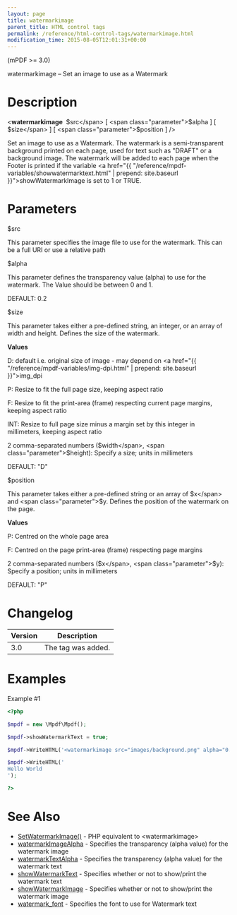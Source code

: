 ```yaml
---
layout: page
title: watermarkimage
parent_title: HTML control tags
permalink: /reference/html-control-tags/watermarkimage.html
modification_time: 2015-08-05T12:01:31+00:00
---
```


(mPDF >= 3.0)

watermarkimage – Set an image to use as a Watermark

# Description

&lt;**watermarkimage**  <span class="parameter">$src</span> [ <span class="parameter">$alpha</span> ] [ <span class="parameter">$size</span> ] [ <span class="parameter">$position</span> ] /&gt;

Set an image to use as a Watermark. The watermark is a semi-transparent background printed on each page, used for text such as "DRAFT" or a background image. The watermark will be added to each page when the Footer is printed if the variable <a href="{{ "/reference/mpdf-variables/showwatermarktext.html" | prepend: site.baseurl }}">showWatermarkImage</a> is set to 1 or <span class="smallblock">TRUE</span>.

# Parameters

<span class="parameter">$src</span>

This parameter specifies the image file to use for the watermark. This can be a full URI or use a relative path<span class="smallblock">

</span>

<span class="parameter">$alpha</span>

This parameter defines the transparency value (alpha) to use for the watermark. The Value should be between 0 and 1.

<span class="smallblock">DEFAULT</span>: 0.2

<span class="parameter">$size</span>

This parameter takes either a pre-defined string, an integer, or an array of width and height. Defines the size of the watermark.

**Values**

D: default i.e. original size of image - may depend on <a href="{{ "/reference/mpdf-variables/img-dpi.html" | prepend: site.baseurl }}">img_dpi</a>

P: Resize to fit the full page size, keeping aspect ratio

F: Resize to fit the print-area (frame) respecting current page margins, keeping aspect ratio

<span class="smallblock">INT</span>: Resize to full page size minus a margin set by this integer in millimeters, keeping aspect ratio

2 comma-separated numbers (<span class="parameter">$width</span>, <span class="parameter">$height</span>): Specify a size; units in millimeters

<span class="smallblock">DEFAULT</span>: "D"

<span class="parameter">$position</span>

This parameter takes either a pre-defined string or an array of <span class="parameter">$x</span> and <span class="parameter">$y</span>. Defines the position of the watermark on the page.

**Values**

P: Centred on the whole page area

F: Centred on the page print-area (frame) respecting page margins

2 comma-separated numbers (<span class="parameter">$x</span>, <span class="parameter">$y</span>): Specify a position; units in millimeters

<span class="smallblock">DEFAULT</span>: "P"

# Changelog

<table class="table"> <thead>
<tr> <th>Version</th><th>Description</th> </tr>
</thead> <tbody>
<tr>
<td>3.0</td>
<td>The tag was added.</td>
</tr>
</tbody> </table>

# Examples

Example #1

```php
<?php

$mpdf = new \Mpdf\Mpdf();

$mpdf->showWatermarkText = true;

$mpdf->WriteHTML('<watermarkimage src="images/background.png" alpha="0.4" size="200,250" />');

$mpdf->WriteHTML('
Hello World
');

?>

```

# See Also

<ul>
<li class="manual_boxlist"><a href="{{ "/reference/mpdf-functions/setwatermarkimage.html" | prepend: site.baseurl }}">SetWatermarkImage()</a> - PHP equivalent to &lt;watermarkimage&gt;</li>
<li class="manual_boxlist"><a href="{{ "/reference/mpdf-variables/watermarkimagealpha.html" | prepend: site.baseurl }}">watermarkImageAlpha</a> - Specifies the transparency (alpha value) for the watermark image</li>
<li class="manual_boxlist"><a href="{{ "/reference/mpdf-variables/watermarktextalpha.html" | prepend: site.baseurl }}">watermarkTextAlpha</a> - Specifies the transparency (alpha value) for the watermark text</li>
<li class="manual_boxlist"><a href="{{ "/reference/mpdf-variables/showwatermarktext.html" | prepend: site.baseurl }}">showWatermarkText</a> - Specifies whether or not to show/print the watermark text</li>
<li class="manual_boxlist"><a href="{{ "/reference/mpdf-variables/showwatermarktext.html" | prepend: site.baseurl }}">showWatermarkImage</a> - Specifies whether or not to show/print the watermark image</li>
<li class="manual_boxlist"><a href="{{ "/reference/mpdf-variables/watermark-font.html" | prepend: site.baseurl }}">watermark_font</a> - Specifies the font to use for Watermark text</li>
</ul>

